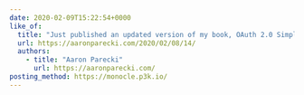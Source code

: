 ```yaml
---
date: 2020-02-09T15:22:54+0000
like_of:
  title: "Just published an updated version of my book, OAuth 2.0 Simplified! …"
  url: https://aaronparecki.com/2020/02/08/14/
  authors:
    - title: "Aaron Parecki"
      url: https://aaronparecki.com/
posting_method: https://monocle.p3k.io/
---
```

